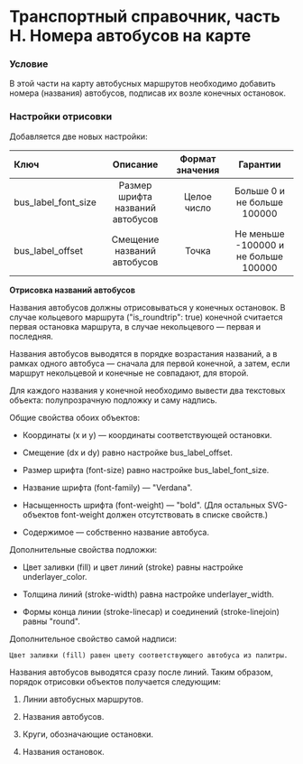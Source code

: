 # Транспортный справочник, часть H. Номера автобусов на карте

### Условие

В этой части на карту автобусных маршрутов необходимо добавить номера (названия) автобусов, подписав их возле конечных остановок.

### Настройки отрисовки

Добавляется две новых настройки:

Ключ | Описание | Формат значения | Гарантии
:-- | :--: | :--: | :--: 
bus_label_font_size | Размер шрифта названий автобусов | Целое число | Больше 0 и не больше 100000
bus_label_offset | Смещение названий автобусов | Точка | Не меньше -100000 и не больше 100000

**Отрисовка названий автобусов**

Названия автобусов должны отрисовываться у конечных остановок. В случае кольцевого маршрута ("is_roundtrip": true) конечной считается первая остановка маршрута, в случае некольцевого — первая и последняя.

Названия автобусов выводятся в порядке возрастания названий, а в рамках одного автобуса — сначала для первой конечной, а затем, если маршрут некольцевой и конечные не совпадают, для второй.

Для каждого названия у конечной необходимо вывести два текстовых объекта: полупрозрачную подложку и саму надпись.

Общие свойства обоих объектов:

* Координаты (x и y) — координаты соответствующей остановки.

* Смещение (dx и dy) равно настройке bus_label_offset.

* Размер шрифта (font-size) равно настройке bus_label_font_size.

* Название шрифта (font-family) — "Verdana".

* Насыщенность шрифта (font-weight) — "bold". (Для остальных SVG-объектов font-weight должен отсутствовать в списке свойств.)

* Содержимое — собственно название автобуса.

Дополнительные свойства подложки:

* Цвет заливки (fill) и цвет линий (stroke) равны настройке underlayer_color.

* Толщина линий (stroke-width) равна настройке underlayer_width.

* Формы конца линии (stroke-linecap) и соединений (stroke-linejoin) равны "round".

Дополнительное свойство самой надписи:

    Цвет заливки (fill) равен цвету соответствующего автобуса из палитры.

Названия автобусов выводятся сразу после линий. Таким образом, порядок отрисовки объектов получается следующим:

1. Линии автобусных маршрутов.

2. Названия автобусов.

3. Круги, обозначающие остановки.

4. Названия остановок.